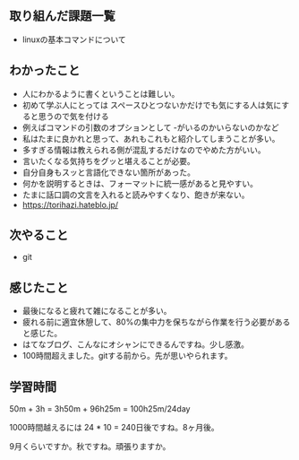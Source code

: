 ## 取り組んだ課題一覧
- linuxの基本コマンドについて
## わかったこと
- 人にわかるように書くということは難しい。
- 初めて学ぶ人にとっては スペースひとつないかだけでも気にする人は気にすると思うので気を付ける
- 例えばコマンドの引数のオプションとして -がいるのかいらないのかなど
- 私はたまに良かれと思って、あれもこれもと紹介してしまうことが多い。
- 多すぎる情報は教えられる側が混乱するだけなのでやめた方がいい。
- 言いたくなる気持ちをグッと堪えることが必要。
- 自分自身もスッと言語化できない箇所があった。
- 何かを説明するときは、フォーマットに統一感があると見やすい。
- たまに話口調の文言を入れると読みやすくなり、飽きが来ない。
- https://torihazi.hateblo.jp/
## 次やること
- git
## 感じたこと
- 最後になると疲れて雑になることが多い。
- 疲れる前に適宜休憩して、80%の集中力を保ちながら作業を行う必要があると感じた。
- はてなブログ、こんなにオシャンにできるんですね。少し感激。
- 100時間超えました。gitする前から。先が思いやられます。
## 学習時間
50m + 3h 
= 3h50m + 96h25m
= 100h25m/24day

1000時間越えるには 24 * 10 = 240日後ですね。8ヶ月後。

9月くらいですか。秋ですね。頑張りますか。
